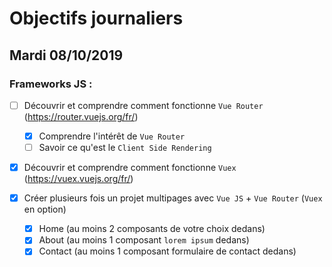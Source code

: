 # Objectifs journaliers

## Mardi 08/10/2019


### Frameworks JS : 

  * [ ] Découvrir et comprendre comment fonctionne `Vue Router` (https://router.vuejs.org/fr/)
    * [x] Comprendre l'intérêt de `Vue Router`
    * [ ] Savoir ce qu'est le `Client Side Rendering`

  * [x] Découvrir et comprendre comment fonctionne `Vuex` (https://vuex.vuejs.org/fr/)

  * [x] Créer plusieurs fois un projet multipages avec `Vue JS` + `Vue Router` (`Vuex` en option)
    * [x] Home (au moins 2 composants de votre choix dedans)
    * [x] About (au moins 1 composant `lorem ipsum` dedans)
    * [x] Contact (au moins 1 composant formulaire de contact dedans)
